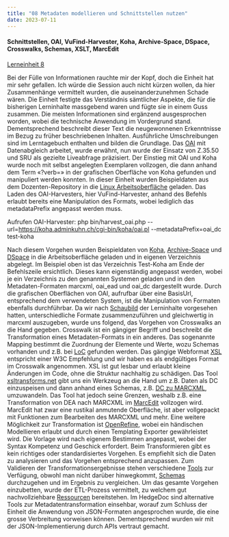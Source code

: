 ```yaml
---
title: "08 Metadaten modellieren und Schnittstellen nutzen"
date: 2023-07-11
---
```

#### Schnittstellen, OAI, VuFind-Harvester, Koha, Archive-Space, DSpace, Crosswalks, Schemas, XSLT, MarcEdit
[Lerneinheit 8](https://pad.gwdg.de/1a2uYR-wRziCkvy3RL6gjA#)

Bei der Fülle von Informationen rauchte mir der Kopf, doch die Einheit hat mir sehr gefallen. Ich würde die Session auch nicht kürzen wollen, da hier Zusammenhänge vermittelt wurden, die auseinanderzunehmen Schade wären. Die Einheit festigte das Verständnis sämtlicher Aspekte, die für die bisherigen Lerninhalte massgebend waren und fügte sie in einem Guss zusammen. Die meisten Informationen sind ergänzend ausgesprochen worden, wobei die technische Anwendung im Vordergrund stand. Dementsprechend beschreibt dieser Text die neugewonnenen Erkenntnisse im Bezug zu früher beschriebenen Inhalten. Ausführliche Umschreibungen sind im Lerntagebuch enthalten und bilden die Grundlage. Das [OAI](https://shkrms.github.io/lerntagebuch_bain/2023/07/11/tag5.html) mit Datenabgleich arbeitet, wurde erwähnt, nun wurde der Einsatz von Z.35.50 und SRU als gezielte Liveabfrage präzisiert. Der Einstieg mit OAI und Koha wurde noch mit selbst angelegten Exemplaren vollzogen, die dann anhand dem Term «?verb=» in der grafischen Oberfläche von Koha gefunden und manipuliert werden konnten. In dieser Einheit wurden Beispieldaten aus dem Dozenten-Repository in die [Linux Arbeitsoberfläche](https://shkrms.github.io/lerntagebuch_bain/2023/07/11/tag2.html) geladen. Das Laden des OAI-Harvesters, hier VuFind-Harvester, anhand des Befehls erlaubt bereits eine Manipulation des Formats, wobei lediglich das metadataPrefix angepasst werden muss. 

Aufrufen OAI-Harvester: php bin/harvest_oai.php --url=https://koha.adminkuhn.ch/cgi-bin/koha/oai.pl --metadataPrefix=oai_dc test-koha

Nach diesem Vorgehen wurden Beispieldaten von [Koha](https://shkrms.github.io/lerntagebuch_bain/2023/07/11/tag4.html), [Archive-Space](https://shkrms.github.io/lerntagebuch_bain/2023/07/11/tag6.html) und [DSpace](https://shkrms.github.io/lerntagebuch_bain/2023/07/11/tag7.html) in die Arbeitsoberfläche geladen und in eigenen Verzeichnis abgelegt. Im Beispiel oben ist das Verzeichnis Test-Koha am Ende der Befehlszeile ersichtlich. Dieses kann eigenständig angepasst werden, wobei je ein Verzeichnis zu den genannten Systemen geladen und in den Metadaten-Formaten marcxml, oai_ead und oai_dc dargestellt wurde. Durch die grafischen Oberflächen von OAI, aufrufbar über eine BasisUrl, entsprechend dem verwendeten System, ist die Manipulation von Formaten ebenfalls durchführbar. Da wir nach [Schaubild](https://shkrms.github.io/lerntagebuch_bain/2023/07/11/tag2.html) der Lerninhalte vorgesehen hatten, unterschiedliche Formate zusammenzuführen und gleichwertig in marcxml auszugeben, wurde uns folgend, das Vorgehen von Crosswalks an die Hand gegeben. Crosswalk ist ein gängiger Begriff und beschreibt die Transformation eines Metadaten-Formats in ein anderes. Das sogenannte Mapping bestimmt die Zuordnung der Elemente und Werte, wozu Schemas vorhanden und z.B. bei [LoC](https://www.loc.gov/) gefunden werden. Das gängige Webformat [XSL](https://programminghistorian.org/en/lessons/transforming-xml-with-xsl) entspricht einer W3C Empfehlung und wir haben es als endgültiges Format im Crosswalk angenommen. XSL ist gut lesbar und erlaubt kleine Änderungen im Code, ohne die Struktur nachhaltig zu schädigen. Das Tool [xsltransforms.net](http://xsltransform.net/) gibt uns ein Werkzeug an die Hand um z.B. Daten als DC einzuspeisen und dann anhand eines Schemas, z.B. [DC zu MARCXML](https://www.loc.gov/standards/marcxml/xslt/DC2MARC21slim.xsl), umzuwandeln. Das Tool hat jedoch seine Grenzen, weshalb z.B. eine Transformation von DEA nach MARCXML im [MarcEdit](https://marcedit.reeset.net/) vollzogen wird. MarcEdit hat zwar eine rustikal anmutende Oberfläche, ist aber vollgepackt mit Funktionen zum Bearbeiten des MARCXML und mehr. Eine weitere Möglichkeit zur Transformation ist [OpenRefine](https://shkrms.github.io/lerntagebuch_bain/2023/07/11/tag3.html), wobei ein händischen Modellieren erlaubt und durch einen Templating Exporter gewährleistet wird. Die Vorlage wird nach eigenem Bestimmen angepasst, wobei der Syntax Kompetenz und Geschick erfordert. Beim Transformieren gibt es kein richtiges oder standardisiertes Vorgehen. Es empfiehlt sich die Daten zu analysieren und das Vorgehen entsprechend anzupassen. Zum Validieren der Transformationsergebnisse stehen verschiedene [Tools](https://www.softwarebytes.org/xmlvalidation/) zur Verfügung, obwohl man nicht darüber hinwegkommt, [Schemas](https://www.loc.gov/standards/marcxml/schema/MARC21slim.xsd) durchzugehen und im Ergebnis zu vergleichen. Um das gesamte Vorgehen einzubetten, wurde der ETL-Prozess vermittelt, zu welchem gut nachvollziehbare [Ressourcen](https://it-in-bibliotheken.de/metadaten.html#datenverarbeitung) bereitstehen. Im HedgeDoc sind alternative Tools zur Metadatentransformation einsehbar, worauf zum Schluss der Einheit die Anwendung von JSON-Formaten angesprochen wurde, die eine grosse Verbreitung vorweisen können. Dementsprechend wurden wir mit der JSON-Implementierung durch APIs vertraut gemacht.
